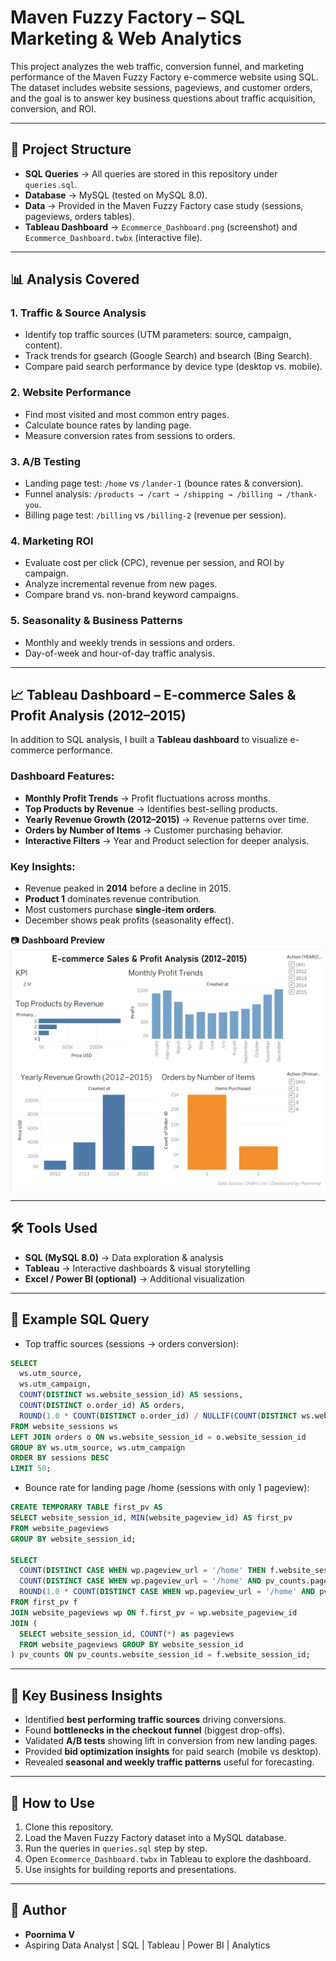# Maven Fuzzy Factory – SQL Marketing & Web Analytics

This project analyzes the web traffic, conversion funnel, and marketing performance of the Maven Fuzzy Factory e-commerce website using SQL.  
The dataset includes website sessions, pageviews, and customer orders, and the goal is to answer key business questions about traffic acquisition, conversion, and ROI.

---

## 📂 Project Structure
- **SQL Queries** → All queries are stored in this repository under `queries.sql`.
- **Database** → MySQL (tested on MySQL 8.0).
- **Data** → Provided in the Maven Fuzzy Factory case study (sessions, pageviews, orders tables).
- **Tableau Dashboard** → `Ecommerce_Dashboard.png` (screenshot) and `Ecommerce_Dashboard.twbx` (interactive file).

---

## 📊 Analysis Covered

### 1. Traffic & Source Analysis
- Identify top traffic sources (UTM parameters: source, campaign, content).
- Track trends for gsearch (Google Search) and bsearch (Bing Search).
- Compare paid search performance by device type (desktop vs. mobile).

### 2. Website Performance
- Find most visited and most common entry pages.
- Calculate bounce rates by landing page.
- Measure conversion rates from sessions to orders.

### 3. A/B Testing
- Landing page test: `/home` vs `/lander-1` (bounce rates & conversion).
- Funnel analysis: `/products → /cart → /shipping → /billing → /thank-you`.
- Billing page test: `/billing` vs `/billing-2` (revenue per session).

### 4. Marketing ROI
- Evaluate cost per click (CPC), revenue per session, and ROI by campaign.
- Analyze incremental revenue from new pages.
- Compare brand vs. non-brand keyword campaigns.

### 5. Seasonality & Business Patterns
- Monthly and weekly trends in sessions and orders.
- Day-of-week and hour-of-day traffic analysis.

---

## 📈 Tableau Dashboard – E-commerce Sales & Profit Analysis (2012–2015)

In addition to SQL analysis, I built a **Tableau dashboard** to visualize e-commerce performance.  

### Dashboard Features:
- **Monthly Profit Trends** → Profit fluctuations across months.  
- **Top Products by Revenue** → Identifies best-selling products.  
- **Yearly Revenue Growth (2012–2015)** → Revenue patterns over time.  
- **Orders by Number of Items** → Customer purchasing behavior.  
- **Interactive Filters** → Year and Product selection for deeper analysis.  

### Key Insights:
- Revenue peaked in **2014** before a decline in 2015.  
- **Product 1** dominates revenue contribution.  
- Most customers purchase **single-item orders**.  
- December shows peak profits (seasonality effect).  

📷 **Dashboard Preview**  
![E-commerce Dashboard](https://raw.githubusercontent.com/Poornima044/Website-Traffic-and-Orders-sql/main/E-commerce%20Dashboard.png)


---

## 🛠️ Tools Used
- **SQL (MySQL 8.0)** → Data exploration & analysis  
- **Tableau** → Interactive dashboards & visual storytelling  
- **Excel / Power BI (optional)** → Additional visualization  

---

## 🧩 Example SQL Query
- Top traffic sources (sessions → orders conversion):
```sql
SELECT 
  ws.utm_source,
  ws.utm_campaign,
  COUNT(DISTINCT ws.website_session_id) AS sessions,
  COUNT(DISTINCT o.order_id) AS orders,
  ROUND(1.0 * COUNT(DISTINCT o.order_id) / NULLIF(COUNT(DISTINCT ws.website_session_id),0), 4) AS conversion_rate
FROM website_sessions ws
LEFT JOIN orders o ON ws.website_session_id = o.website_session_id
GROUP BY ws.utm_source, ws.utm_campaign
ORDER BY sessions DESC
LIMIT 50;
```

- Bounce rate for landing page /home (sessions with only 1 pageview):
```sql
CREATE TEMPORARY TABLE first_pv AS
SELECT website_session_id, MIN(website_pageview_id) AS first_pv
FROM website_pageviews
GROUP BY website_session_id;

SELECT
  COUNT(DISTINCT CASE WHEN wp.pageview_url = '/home' THEN f.website_session_id END) AS total_home_sessions,
  COUNT(DISTINCT CASE WHEN wp.pageview_url = '/home' AND pv_counts.pageviews = 1 THEN f.website_session_id END) AS bounced_home_sessions,
  ROUND(1.0 * COUNT(DISTINCT CASE WHEN wp.pageview_url = '/home' AND pv_counts.pageviews = 1 THEN f.website_session_id END) / NULLIF(COUNT(DISTINCT CASE WHEN wp.pageview_url = '/home' THEN f.website_session_id END),0), 4) AS bounce_rate
FROM first_pv f
JOIN website_pageviews wp ON f.first_pv = wp.website_pageview_id
JOIN (
  SELECT website_session_id, COUNT(*) as pageviews
  FROM website_pageviews GROUP BY website_session_id
) pv_counts ON pv_counts.website_session_id = f.website_session_id;
```
---

## 🚀 Key Business Insights
- Identified **best performing traffic sources** driving conversions.  
- Found **bottlenecks in the checkout funnel** (biggest drop-offs).  
- Validated **A/B tests** showing lift in conversion from new landing pages.  
- Provided **bid optimization insights** for paid search (mobile vs desktop).  
- Revealed **seasonal and weekly traffic patterns** useful for forecasting.  

---

## 📌 How to Use
1. Clone this repository.  
2. Load the Maven Fuzzy Factory dataset into a MySQL database.  
3. Run the queries in `queries.sql` step by step.  
4. Open `Ecommerce_Dashboard.twbx` in Tableau to explore the dashboard.  
5. Use insights for building reports and presentations.  

---

## 👤 Author
- **Poornima V**  
- Aspiring Data Analyst | SQL | Tableau | Power BI | Analytics  

